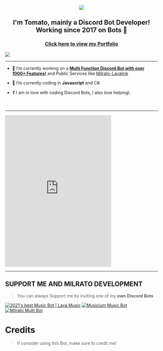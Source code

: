 <div align="center" style"border-radius:15px">
  <a href="https://discord.gg/milrato" title="Discord Server" target="_blank">
    <img src="https://cdn.discordapp.com/banners/442355791412854784/e4c3381efba7362b4d8e8b7e918dd8dc.png?size=4096" style"width: 100%;border-radius:15px">
  </a>
</div>

## <div align="center">I'm Tomato, mainly a Discord Bot Developer! Working since 2017 on Bots 🚀</div>  

### <div align="center">[Click here to view my Portfolio](https://tomato6966.xyz)</div>  

![](https://discord.c99.nl/widget/theme-3/442355791412854784.png)  

***

- 🔭 I’m currently working on a [**Multi Function Discord Bot with over 1000+ Features!**](https://milrato.com) and Public Services like [Milrato-Lavalink](https://lavalink.milrato.com)
  

- 🌱 I’m currently coding in **Javascript** and C#.  
  

- ❓  I am in love with coding Discord Bots, I also love helping!.
  
<br/>
  
***

<iframe src="https://discord.com/widget?id=1061021769303068824&theme=dark" width="350" height="500" allowtransparency="true" frameborder="0" sandbox="allow-popups allow-popups-to-escape-sandbox allow-same-origin allow-scripts"></iframe>

***

## SUPPORT ME AND MILRATO DEVELOPMENT

> You can always Support me by inviting one of my **own Discord Bots**

[![2021's best Music Bot | Lava Music](https://cdn.discordapp.com/attachments/748533465972080670/817088638780440579/test3.png)](https://lava.milrato.dev)
[![Musicium Music Bot](https://cdn.discordapp.com/attachments/742446682381221938/770055673965707264/test1.png)](https://musicium.musicium.dev)
[![Milrato Multi Bot](https://cdn.discordapp.com/attachments/742446682381221938/770056826724679680/test1.png)](https://milrato.com)

# Credits

> If consider using this Bot, make sure to credit me!
